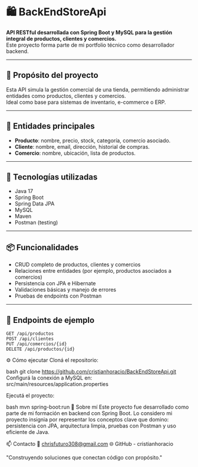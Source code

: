 # 🛍️ BackEndStoreApi

**API RESTful desarrollada con Spring Boot y MySQL para la gestión integral de productos, clientes y comercios.**  
Este proyecto forma parte de mi portfolio técnico como desarrollador backend.

---

## 🎯 Propósito del proyecto

Esta API simula la gestión comercial de una tienda, permitiendo administrar entidades como productos, clientes y comercios.  
Ideal como base para sistemas de inventario, e-commerce o ERP.

---

## 🧩 Entidades principales

- **Producto**: nombre, precio, stock, categoría, comercio asociado.
- **Cliente**: nombre, email, dirección, historial de compras.
- **Comercio**: nombre, ubicación, lista de productos.

---

## 🚀 Tecnologías utilizadas

- Java 17  
- Spring Boot  
- Spring Data JPA  
- MySQL  
- Maven  
- Postman (testing)

---

## 📦 Funcionalidades

- CRUD completo de productos, clientes y comercios  
- Relaciones entre entidades (por ejemplo, productos asociados a comercios)  
- Persistencia con JPA e Hibernate  
- Validaciones básicas y manejo de errores  
- Pruebas de endpoints con Postman  

---

## 🔗 Endpoints de ejemplo

```http
GET /api/productos  
POST /api/clientes  
PUT /api/comercios/{id}  
DELETE /api/productos/{id}
```

⚙️ Cómo ejecutar
Cloná el repositorio:

bash
git clone https://github.com/cristianhoracio/BackEndStoreApi.git
Configurá la conexión a MySQL en: src/main/resources/application.properties

Ejecutá el proyecto:

bash
mvn spring-boot:run
💼 Sobre mí
Este proyecto fue desarrollado como parte de mi formación en backend con Spring Boot. Lo considero mi proyecto insignia por representar los conceptos clave que domino: persistencia con JPA, arquitectura limpia, pruebas con Postman y uso eficiente de Java.

📫 Contacto
📧 chrisfuturo308@gmail.com 🌐 GitHub - cristianhoracio

"Construyendo soluciones que conectan código con propósito."
